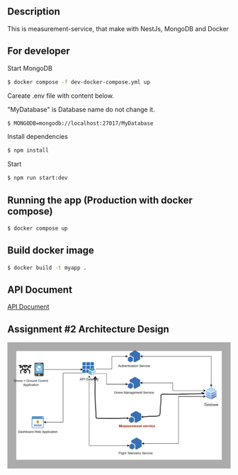 ## Description

This is measurement-service, that make with NestJs, MongoDB and Docker

## For developer

Start MongoDB

```bash
$ docker compose -f dev-docker-compose.yml up
```

Careate .env file with content below.

"MyDatabase" is Database name do not change it.

```bash
$ MONGODB=mongodb://localhost:27017/MyDatabase
```

Install dependencies

```bash
$ npm install
```

Start

```bash
$ npm run start:dev
```

## Running the app (Production with docker compose)

```bash
$ docker compose up
```

## Build docker image

```bash
$ docker build -t myapp .
```

## API Document

[API Document](https://documenter.getpostman.com/view/12777988/2s8YswQBiF)

## Assignment #2 Architecture Design

![](assets/screenshot1.png)
